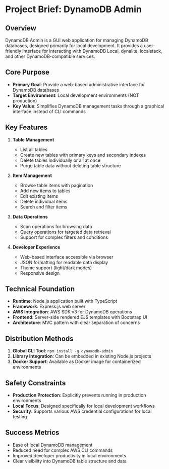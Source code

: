 # Project Brief: DynamoDB Admin

## Overview

DynamoDB Admin is a GUI web application for managing DynamoDB databases, designed primarily for local development. It provides a user-friendly interface for interacting with DynamoDB Local, dynalite, localstack, and other DynamoDB-compatible services.

## Core Purpose

- **Primary Goal**: Provide a web-based administrative interface for DynamoDB databases
- **Target Environment**: Local development environments (NOT production)
- **Key Value**: Simplifies DynamoDB management tasks through a graphical interface instead of CLI commands

## Key Features

1. **Table Management**

   - List all tables
   - Create new tables with primary keys and secondary indexes
   - Delete tables individually or all at once
   - Purge table data without deleting table structure

2. **Item Management**

   - Browse table items with pagination
   - Add new items to tables
   - Edit existing items
   - Delete individual items
   - Search and filter items

3. **Data Operations**

   - Scan operations for browsing data
   - Query operations for targeted data retrieval
   - Support for complex filters and conditions

4. **Developer Experience**
   - Web-based interface accessible via browser
   - JSON formatting for readable data display
   - Theme support (light/dark modes)
   - Responsive design

## Technical Foundation

- **Runtime**: Node.js application built with TypeScript
- **Framework**: Express.js web server
- **AWS Integration**: AWS SDK v3 for DynamoDB operations
- **Frontend**: Server-side rendered EJS templates with Bootstrap UI
- **Architecture**: MVC pattern with clear separation of concerns

## Distribution Methods

1. **Global CLI Tool**: `npm install -g dynamodb-admin`
2. **Library Integration**: Can be embedded in existing Node.js projects
3. **Docker Support**: Available as Docker image for containerized environments

## Safety Constraints

- **Production Protection**: Explicitly prevents running in production environments
- **Local Focus**: Designed specifically for local development workflows
- **Security**: Supports various AWS credential configurations for local testing

## Success Metrics

- Ease of local DynamoDB management
- Reduced need for complex AWS CLI commands
- Improved developer productivity in local environments
- Clear visibility into DynamoDB table structure and data
